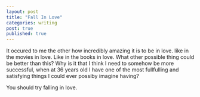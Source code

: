 ```yaml
---
layout: post
title: "Fall In Love" 
categories: writing
post: true
published: true
---
```


It occured to me the other how incredibly amazing it is to be in love.
like in the movies in love.  Like in the books in love.  What other
possible thing could be better than this?  Why is it that I think I need
to somehow be more successful, when at 36 years old I have one of the
most fullfulling and satisfying things I could ever possiby imagine
having?

You should try falling in love.

